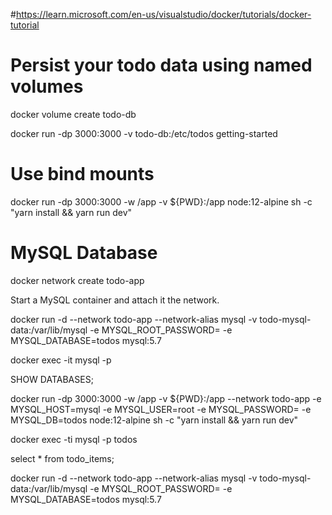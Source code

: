 
#https://learn.microsoft.com/en-us/visualstudio/docker/tutorials/docker-tutorial


Persist your todo data using named volumes
===========================================

docker volume create todo-db

docker run -dp 3000:3000 -v todo-db:/etc/todos getting-started


Use bind mounts
===============

docker run -dp 3000:3000 -w /app -v ${PWD}:/app node:12-alpine sh -c "yarn install && yarn run dev"


MySQL Database
==============

docker network create todo-app

Start a MySQL container and attach it the network.

docker run -d 
    --network todo-app --network-alias mysql 
    -v todo-mysql-data:/var/lib/mysql 
    -e MYSQL_ROOT_PASSWORD=<your-password> 
    -e MYSQL_DATABASE=todos 
    mysql:5.7

docker exec -it <mysql-container-id> mysql -p

SHOW DATABASES;

docker run -dp 3000:3000 
  -w /app -v ${PWD}:/app 
  --network todo-app 
  -e MYSQL_HOST=mysql 
  -e MYSQL_USER=root 
  -e MYSQL_PASSWORD=<your-password> 
  -e MYSQL_DB=todos 
  node:12-alpine 
  sh -c "yarn install && yarn run dev"

docker exec -ti <mysql-container-id> mysql -p todos

select * from todo_items;

docker run -d 
  --network todo-app --network-alias mysql 
  -v todo-mysql-data:/var/lib/mysql 
  -e MYSQL_ROOT_PASSWORD=<your-password> 
  -e MYSQL_DATABASE=todos 
  mysql:5.7